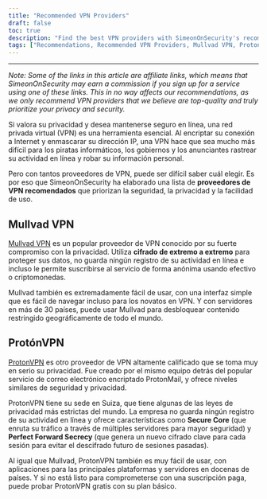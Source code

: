 ```yaml
---
title: "Recommended VPN Providers"
draft: false
toc: true
description: "Find the best VPN providers with SimeonOnSecurity's recommended list. Stay secure and protect your privacy online with top-rated providers like Mullvad VPN and ProtonVPN."
tags: ["Recommendations, Recommended VPN Providers, Mullvad VPN, ProtonVPN, Virtual Private Network, Privacy, Online Security"]
---
```

---

*Note: Some of the links in this article are affiliate links, which means that SimeonOnSecurity may earn a commission if you sign up for a service using one of these links. This in no way affects our recommendations, as we only recommend VPN providers that we believe are top-quality and truly prioritize your privacy and security.* 

 Si valora su privacidad y desea mantenerse seguro en línea, una red privada virtual (VPN) es una herramienta esencial. Al encriptar su conexión a Internet y enmascarar su dirección IP, una VPN hace que sea mucho más difícil para los piratas informáticos, los gobiernos y los anunciantes rastrear su actividad en línea y robar su información personal.  Pero con tantos proveedores de VPN, puede ser difícil saber cuál elegir. Es por eso que SimeonOnSecurity ha elaborado una lista de **proveedores de VPN recomendados** que priorizan la seguridad, la privacidad y la facilidad de uso.  ## Mullvad VPN  [Mullvad VPN](https://mullvad.net/en/) es un popular proveedor de VPN conocido por su fuerte compromiso con la privacidad. Utiliza **cifrado de extremo a extremo** para proteger sus datos, no guarda ningún registro de su actividad en línea e incluso le permite suscribirse al servicio de forma anónima usando efectivo o criptomonedas.  Mullvad también es extremadamente fácil de usar, con una interfaz simple que es fácil de navegar incluso para los novatos en VPN. Y con servidores en más de 30 países, puede usar Mullvad para desbloquear contenido restringido geográficamente de todo el mundo.  ## ProtónVPN  [ProtonVPN](https://protonvpn.com/) es otro proveedor de VPN altamente calificado que se toma muy en serio su privacidad. Fue creado por el mismo equipo detrás del popular servicio de correo electrónico encriptado ProtonMail, y ofrece niveles similares de seguridad y privacidad.  ProtonVPN tiene su sede en Suiza, que tiene algunas de las leyes de privacidad más estrictas del mundo. La empresa no guarda ningún registro de su actividad en línea y ofrece características como **Secure Core** (que enruta su tráfico a través de múltiples servidores para mayor seguridad) y **Perfect Forward Secrecy** (que genera un nuevo cifrado clave para cada sesión para evitar el descifrado futuro de sesiones pasadas).  Al igual que Mullvad, ProtonVPN también es muy fácil de usar, con aplicaciones para las principales plataformas y servidores en docenas de países. Y si no está listo para comprometerse con una suscripción paga, puede probar ProtonVPN gratis con su plan básico. 